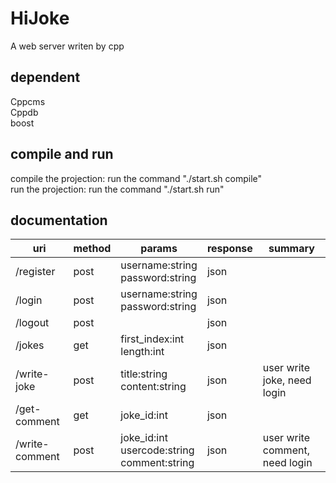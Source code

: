 # HiJoke
A web server writen by cpp

## dependent 
Cppcms  
Cppdb  
boost

## compile and run
compile the projection: run the command "./start.sh compile"  
run the projection: run the command "./start.sh run"

## documentation
uri            | method |                         params                     | response |            summary             |
---------------|--------|----------------------------------------------------|----------|--------------------------------|
/register      |  post  | username:string<br/>password:string                |   json   |                                |
/login         |  post  | username:string<br/>password:string                |   json   |                                |
/logout        |  post  |                                                    |   json   |                                |
/jokes         |  get   | first_index:int<br/>length:int                     |   json   |                                |
/write-joke    |  post  | title:string<br/>content:string                    |   json   | user write joke, need login    |
/get-comment   |  get   | joke_id:int                                        |   json   |                                |
/write-comment |  post  | joke_id:int<br/>usercode:string<br/>comment:string |   json   | user write comment, need login |

